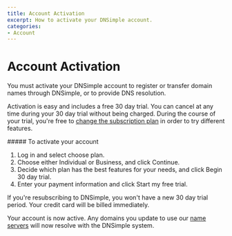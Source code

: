 ```yaml
---
title: Account Activation
excerpt: How to activate your DNSimple account.
categories:
- Account
---
```


# Account Activation

You must activate your DNSimple account to register or transfer domain names through DNSimple, or to provide DNS resolution.

Activation is easy and includes a free 30 day trial. You can cancel at any time during your 30 day trial without being charged. During the course of your trial, you're free to [change the subscription plan](/articles/changing-plans/) in order to try different features.

<div class="section-steps" markdown="1">
##### To activate your account

1. Log in and select <label>choose plan</label>.
1. Choose either <label>Individual</label> or <label>Business</label>, and click <label>Continue</label>.
1. Decide which plan has the best features for your needs, and click <label>Begin 30 day trial</label>.
1. Enter your payment information and click <label>Start my free trial</label>.
</div>

<note>
If you're resubscribing to DNSimple, you won't have a new 30 day trial period. Your credit card will be billed immediately.
</note>

Your account is now active. Any domains you update to use our [name servers](/articles/dnsimple-nameservers) will now resolve with the DNSimple system.
